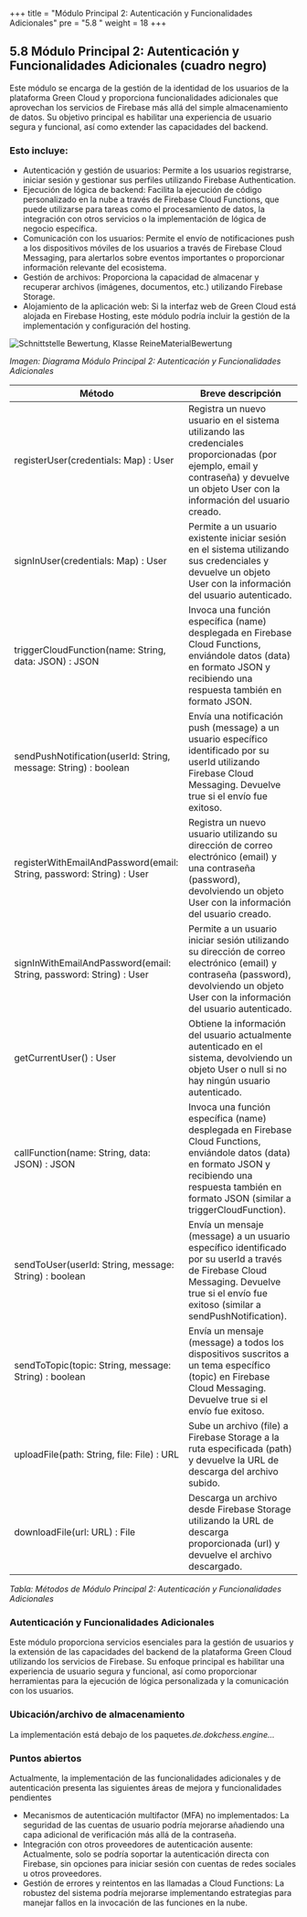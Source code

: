 +++
title = "Módulo Principal 2: Autenticación y Funcionalidades Adicionales"
pre = "5.8 "
weight = 18
+++

## 5.8 Módulo Principal 2: Autenticación y Funcionalidades Adicionales (cuadro negro)

Este módulo se encarga de la gestión de la identidad de los usuarios de la plataforma Green Cloud y proporciona funcionalidades adicionales que aprovechan los servicios de Firebase más allá del simple almacenamiento de datos. Su objetivo principal es habilitar una experiencia de usuario segura y funcional, así como extender las capacidades del backend.

### Esto incluye:

* Autenticación y gestión de usuarios: Permite a los usuarios registrarse, iniciar sesión y gestionar sus perfiles utilizando Firebase Authentication.
* Ejecución de lógica de backend: Facilita la ejecución de código personalizado en la nube a través de Firebase Cloud Functions, que puede utilizarse para tareas como el procesamiento de datos, la integración con otros servicios o la implementación de lógica de negocio específica.
* Comunicación con los usuarios: Permite el envío de notificaciones push a los dispositivos móviles de los usuarios a través de Firebase Cloud Messaging, para alertarlos sobre eventos importantes o proporcionar información relevante del ecosistema.
* Gestión de archivos: Proporciona la capacidad de almacenar y recuperar archivos (imágenes, documentos, etc.) utilizando Firebase Storage.
* Alojamiento de la aplicación web: Si la interfaz web de Green Cloud está alojada en Firebase Hosting, este módulo podría incluir la gestión de la implementación y configuración del hosting.

![Schnittstelle Bewertung, Klasse ReineMaterialBewertung](/img/modulo2.png "Schnittstelle Bewertung, Klasse ReineMaterialBewertung")

*Imagen: Diagrama Módulo Principal 2: Autenticación y Funcionalidades Adicionales*


| Método | Breve descripción |
|---------|------------------|
|registerUser(credentials: Map) : User|	Registra un nuevo usuario en el sistema utilizando las credenciales proporcionadas (por ejemplo, email y contraseña) y devuelve un objeto User con la información del usuario creado.|
|signInUser(credentials: Map) : User|	Permite a un usuario existente iniciar sesión en el sistema utilizando sus credenciales y devuelve un objeto User con la información del usuario autenticado.|
|triggerCloudFunction(name: String, data: JSON) : JSON|	Invoca una función específica (name) desplegada en Firebase Cloud Functions, enviándole datos (data) en formato JSON y recibiendo una respuesta también en formato JSON.|
|sendPushNotification(userId: String, message: String) : boolean|	Envía una notificación push (message) a un usuario específico identificado por su userId utilizando Firebase Cloud Messaging. Devuelve true si el envío fue exitoso.|
|registerWithEmailAndPassword(email: String, password: String) : User|	Registra un nuevo usuario utilizando su dirección de correo electrónico (email) y una contraseña (password), devolviendo un objeto User con la información del usuario creado.|
|signInWithEmailAndPassword(email: String, password: String) : User|	Permite a un usuario iniciar sesión utilizando su dirección de correo electrónico (email) y contraseña (password), devolviendo un objeto User con la información del usuario autenticado.|
|getCurrentUser() : User|	Obtiene la información del usuario actualmente autenticado en el sistema, devolviendo un objeto User o null si no hay ningún usuario autenticado.|
|callFunction(name: String, data: JSON) : JSON|	Invoca una función específica (name) desplegada en Firebase Cloud Functions, enviándole datos (data) en formato JSON y recibiendo una respuesta también en formato JSON (similar a triggerCloudFunction).|
|sendToUser(userId: String, message: String) : boolean|	Envía un mensaje (message) a un usuario específico identificado por su userId a través de Firebase Cloud Messaging. Devuelve true si el envío fue exitoso (similar a sendPushNotification).|
|sendToTopic(topic: String, message: String) : boolean	|Envía un mensaje (message) a todos los dispositivos suscritos a un tema específico (topic) en Firebase Cloud Messaging. Devuelve true si el envío fue exitoso.|
|uploadFile(path: String, file: File) : URL|	Sube un archivo (file) a Firebase Storage a la ruta especificada (path) y devuelve la URL de descarga del archivo subido.|
|downloadFile(url: URL) : File|	Descarga un archivo desde Firebase Storage utilizando la URL de descarga proporcionada (url) y devuelve el archivo descargado.|


*Tabla: Métodos de Módulo Principal 2: Autenticación y Funcionalidades Adicionales*


### Autenticación y Funcionalidades Adicionales
Este módulo proporciona servicios esenciales para la gestión de usuarios y la extensión de las capacidades del backend de la plataforma Green Cloud utilizando los servicios de Firebase. Su enfoque principal es habilitar una experiencia de usuario segura y funcional, así como proporcionar herramientas para la ejecución de lógica personalizada y la comunicación con los usuarios.

### Ubicación/archivo de almacenamiento

La implementación está debajo de los paquetes._de.dokchess.engine..._

### Puntos abiertos

Actualmente, la implementación de las funcionalidades adicionales y de autenticación presenta las siguientes áreas de mejora y funcionalidades pendientes

* Mecanismos de autenticación multifactor (MFA) no implementados: La seguridad de las cuentas de usuario podría mejorarse añadiendo una capa adicional de verificación más allá de la contraseña.
* Integración con otros proveedores de autenticación ausente: Actualmente, solo se podría soportar la autenticación directa con Firebase, sin opciones para iniciar sesión con cuentas de redes sociales u otros proveedores.
* Gestión de errores y reintentos en las llamadas a Cloud Functions: La robustez del sistema podría mejorarse implementando estrategias para manejar fallos en la invocación de las funciones en la nube.
